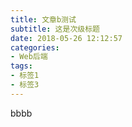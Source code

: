 ```yaml
---
title: 文章b测试
subtitle: 这是次级标题
date: 2018-05-26 12:12:57
categories:
- Web后端
tags: 
- 标签1
- 标签3
---
```


bbbb
